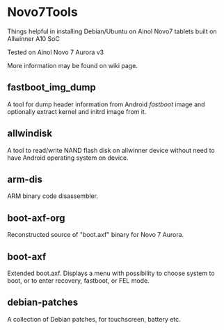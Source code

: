 Novo7Tools
==========

Things helpful in installing Debian/Ubuntu on Ainol Novo7 tablets built on Allwinner A10 SoC

Tested on Ainol Novo 7 Aurora v3

More information may be found on wiki page.

## fastboot\_img\_dump

A tool for dump header information from Android _fastboot_ image and optionally extract kernel and initrd image from it.


## allwindisk


A tool to read/write NAND flash disk on allwinner device without need to have Android operating system on device.


## arm-dis


ARM binary code disassembler.


## boot-axf-org


Reconstructed source of "boot.axf" binary for Novo 7 Aurora.

## boot-axf


Extended boot.axf. Displays a menu with possibility to choose
system to boot, or to enter recovery, fastboot, or FEL mode.


## debian-patches


A collection of Debian patches, for touchscreen, battery etc.

